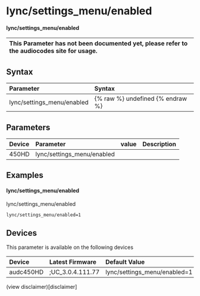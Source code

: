 ﻿---
description: lync/settings_menu/enabled
search: false
---

# lync/settings_menu/enabled

#### lync/settings_menu/enabled


| This Parameter has not been documented yet, please refer to the audiocodes site for usage.  |
| :--- |

## Syntax
| Parameter | Syntax |
| :--- | :--- |
|lync/settings_menu/enabled | {% raw %} undefined {% endraw %} |

## Parameters
|Device|Parameter|value|Description|
|:---|:---|:---|:---|
| 450HD | lync/settings_menu/enabled |  |  |

## Examples
#### lync/settings_menu/enabled

lync/settings_menu/enabled

```
lync/settings_menu/enabled=1
```

## Devices
This parameter is available on the following devices

| Device | Latest Firmware | Default Value |
|:---|:---|:---|
| audc450HD | ;UC_3.0.4.111.77 | lync/settings_menu/enabled=1 

(view disclaimer)[disclaimer]
